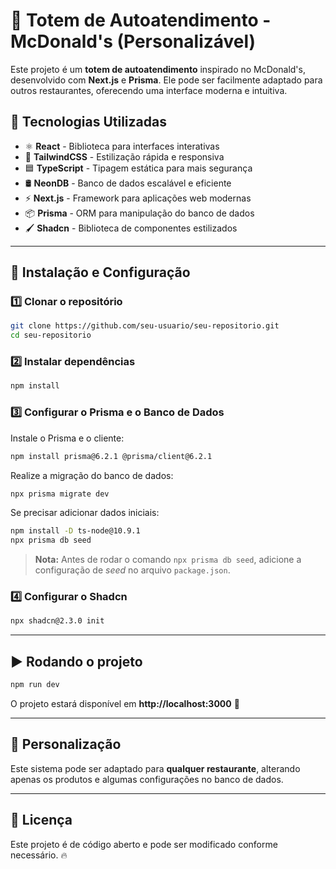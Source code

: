# 🍔 Totem de Autoatendimento - McDonald's (Personalizável)

Este projeto é um **totem de autoatendimento** inspirado no McDonald's, desenvolvido com **Next.js** e **Prisma**. Ele pode ser facilmente adaptado para outros restaurantes, oferecendo uma interface moderna e intuitiva.

## 🚀 Tecnologias Utilizadas

- ⚛️ **React** - Biblioteca para interfaces interativas
- 🎨 **TailwindCSS** - Estilização rápida e responsiva
- 🟦 **TypeScript** - Tipagem estática para mais segurança
- 🛢️ **NeonDB** - Banco de dados escalável e eficiente
- ⚡ **Next.js** - Framework para aplicações web modernas
- 📦 **Prisma** - ORM para manipulação do banco de dados
- 🖌 **Shadcn** - Biblioteca de componentes estilizados

---

## 📂 **Instalação e Configuração**

### 1️⃣ **Clonar o repositório**
```bash
git clone https://github.com/seu-usuario/seu-repositorio.git
cd seu-repositorio
```

### 2️⃣ **Instalar dependências**
```bash
npm install
```

### 3️⃣ **Configurar o Prisma e o Banco de Dados**
Instale o Prisma e o cliente:
```bash
npm install prisma@6.2.1 @prisma/client@6.2.1
```

Realize a migração do banco de dados:
```bash
npx prisma migrate dev
```

Se precisar adicionar dados iniciais:
```bash
npm install -D ts-node@10.9.1
npx prisma db seed
```
> **Nota:** Antes de rodar o comando `npx prisma db seed`, adicione a configuração de *seed* no arquivo `package.json`.

### 4️⃣ **Configurar o Shadcn**
```bash
npx shadcn@2.3.0 init
```

---

## ▶️ **Rodando o projeto**
```bash
npm run dev
```
O projeto estará disponível em **http://localhost:3000** 🚀

---

## 📌 **Personalização**
Este sistema pode ser adaptado para **qualquer restaurante**, alterando apenas os produtos e algumas configurações no banco de dados.

---

## 📄 **Licença**
Este projeto é de código aberto e pode ser modificado conforme necessário. 🔥
